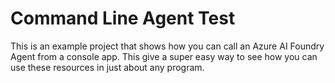 # Command Line Agent Test

This is an example project that shows how you can call an Azure AI Foundry Agent from a console app.  This give a super easy way to see how you can use these resources in just about any program.